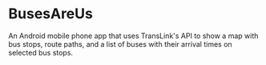 # BusesAreUs
An Android mobile phone app that uses TransLink's API to show a map with bus stops, route paths, and a list of buses with their arrival times on selected bus stops.
